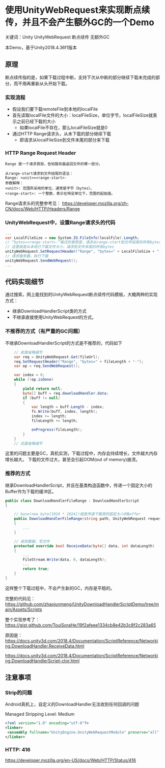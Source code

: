 # 使用UnityWebRequest来实现断点续传，并且不会产生额外GC的一个Demo

关键词：Unity UnityWebRequest 断点续传 无额外GC

本Demo，基于Unity2018.4.36f1版本

## 原理

断点续传指的是，如果下载过程中断，支持下次从中断的部分继续下载未完成的部分，而不用再重新从头开始下载。

### 实现流程

* 假设我们要下载remoteFile到本地的localFile
* 首先读取localFile文件的大小：localFileSize，单位字节，localFileSize就表示之前已经下载的大小
  * 如果localFile不存在，那么localFileSize就是0
* 通过HTTP Range请求头，从未下载的部分继续下载
  * 即请求从localFileSize到文件末尾的部分来下载

### HTTP Range Request Header

```Text
Range 是一个请求首部，告知服务器返回文件的哪一部分。

从range-start请求到文件结尾的语法：
Range: <unit>=<range-start>-
参数解释：
<unit>: 范围所采用的单位，通常是字节（bytes）。
<range-start>: 一个整数，表示在特定单位下，范围的起始值。
```

Range请求头的完整参考见：
<https://developer.mozilla.org/zh-CN/docs/Web/HTTP/Headers/Range>

### UnityWebRequest中，设置Range请求头的代码

```C#
...
var LocalFileSize = new System.IO.FileInfo(localFile).Length;
// “bytes=<range-start>-”格式的意思是，请求从range-start到文件结尾的所有bytes
// 这里就是从本地已下载文件大小，请求到文件末尾的所有bytes
unityWebRequest.SetRequestHeader("Range", "bytes=" + LocalFileSize + "-");
// 请求服务器，执行下载
unityWebRequest.SendWebRequest();
...
```

## 代码实现细节

通过搜索，网上能找到的UnityWebRequest断点续传代码模板，大概两种的实现方式：

* 继承DownloadHandlerScript类的方式
* 不继承直接使用UnityWebRequest的方式。

### 不推荐的方式（有严重的GC问题）

不继承DownloadHandlerScript的方式是不推荐的，代码如下

```C#
    // 前面省略细节
    var req = UnityWebRequest.Get(fileUrl);
    req.SetRequestHeader("Range", "bytes=" + fileLength + "-");
    var op = req.SendWebRequest();

    var index = 0;
    while (!op.isDone)
    {
        yield return null;
        byte[] buff = req.downloadHandler.data;
        if (buff != null)
        {
            var length = buff.Length - index;
            fs.Write(buff, index, length);
            index += length;
            fileLength += length;

            onProgress(fileLength);
        }
    }
    // 后面省略细节
```

这里的问题主要是GC，真机实测，下载过程中，内存会持续增长，文件越大内存增长越大。
下载的文件过大，甚至会引起OOM(out of memory)崩溃。

### 推荐的方式

继承DownloadHandlerScript，并且在基类构造函数中，传递一个固定大小的Buffer作为下载的缓冲区。

```C#
public class DownloadHandlerFileRange : DownloadHandlerScript
{

    // base(new byte[1024 * 1024])就是传递下载用的固定大小的Buffer
    public DownloadHandlerFileRange(string path, UnityWebRequest request) : base(new byte[1024 * 1024])
    {
        ...
    }

    // 收到数据，写文件
    protected override bool ReceiveData(byte[] data, int dataLength)
    {
        ...
        FileStream.Write(data, 0, dataLength);
        ...        
        return true;
    }
}
```

这样整个下载过程中，不会产生新的GC，内存是平稳的。

完整的代码见：<https://github.com/zhaojunmeng/UnityDownloadHandlerScriptDemo/tree/main/Assets/Scripts>

整个实现参考了：
<https://gist.github.com/TouiSoraHe/19f2afeee1334cb8e42b3c8f2c283a65>

原因是：
<https://docs.unity3d.com/2018.4/Documentation/ScriptReference/Networking.DownloadHandler.ReceiveData.html>

<https://docs.unity3d.com/2018.4/Documentation/ScriptReference/Networking.DownloadHandlerScript-ctor.html>

## 注意事项

### Strip的问题

Android真机上，自定义的DownloadHandler无法收到任何回调的问题

Managed Stripping Level: Medium

```xml
<?xml version="1.0" encoding="utf-8"?>
<linker>
 <assembly fullname="UnityEngine.UnityWebRequestModule" preserve="all" />
</linker>
```

### HTTP: 416

<https://developer.mozilla.org/en-US/docs/Web/HTTP/Status/416>
